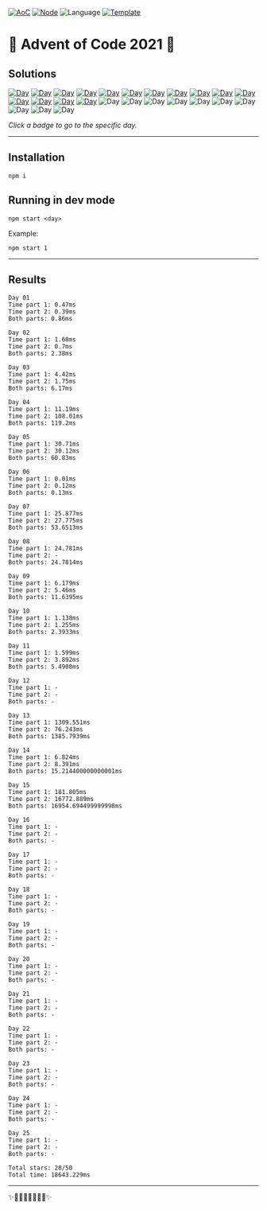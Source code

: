 <!-- Entries between SOLUTIONS and RESULTS tags are auto-generated -->

[![AoC](https://badgen.net/badge/AoC/2021/blue)](https://adventofcode.com/2021)
[![Node](https://badgen.net/badge/Node/v16.0.0+/blue)](https://nodejs.org/en/download/)
![Language](https://badgen.net/badge/Language/TypeScript/blue)
[![Template](https://badgen.net/badge/Template/aocrunner/blue)](https://github.com/caderek/aocrunner)

# 🎄 Advent of Code 2021 🎄

## Solutions

<!--SOLUTIONS-->

[![Day](https://badgen.net/badge/01/%E2%98%85%E2%98%85/green)](src/day01)
[![Day](https://badgen.net/badge/02/%E2%98%85%E2%98%85/green)](src/day02)
[![Day](https://badgen.net/badge/03/%E2%98%85%E2%98%85/green)](src/day03)
[![Day](https://badgen.net/badge/04/%E2%98%85%E2%98%85/green)](src/day04)
[![Day](https://badgen.net/badge/05/%E2%98%85%E2%98%85/green)](src/day05)
[![Day](https://badgen.net/badge/06/%E2%98%85%E2%98%85/green)](src/day06)
[![Day](https://badgen.net/badge/07/%E2%98%85%E2%98%85/green)](src/day07)
[![Day](https://badgen.net/badge/08/%E2%98%85%E2%98%86/yellow)](src/day08)
[![Day](https://badgen.net/badge/09/%E2%98%85%E2%98%85/green)](src/day09)
[![Day](https://badgen.net/badge/10/%E2%98%85%E2%98%85/green)](src/day10)
[![Day](https://badgen.net/badge/11/%E2%98%85%E2%98%85/green)](src/day11)
[![Day](https://badgen.net/badge/12/%E2%98%85%E2%98%86/yellow)](src/day12)
[![Day](https://badgen.net/badge/13/%E2%98%85%E2%98%85/green)](src/day13)
[![Day](https://badgen.net/badge/14/%E2%98%85%E2%98%85/green)](src/day14)
[![Day](https://badgen.net/badge/15/%E2%98%85%E2%98%85/green)](src/day15)
![Day](https://badgen.net/badge/16/%E2%98%86%E2%98%86/gray)
![Day](https://badgen.net/badge/17/%E2%98%86%E2%98%86/gray)
![Day](https://badgen.net/badge/18/%E2%98%86%E2%98%86/gray)
![Day](https://badgen.net/badge/19/%E2%98%86%E2%98%86/gray)
![Day](https://badgen.net/badge/20/%E2%98%86%E2%98%86/gray)
![Day](https://badgen.net/badge/21/%E2%98%86%E2%98%86/gray)
![Day](https://badgen.net/badge/22/%E2%98%86%E2%98%86/gray)
![Day](https://badgen.net/badge/23/%E2%98%86%E2%98%86/gray)
![Day](https://badgen.net/badge/24/%E2%98%86%E2%98%86/gray)
![Day](https://badgen.net/badge/25/%E2%98%86%E2%98%86/gray)

<!--/SOLUTIONS-->

_Click a badge to go to the specific day._

---

## Installation

```
npm i
```

## Running in dev mode

```
npm start <day>
```

Example:

```
npm start 1
```

---

## Results

<!--RESULTS-->

```
Day 01
Time part 1: 0.47ms
Time part 2: 0.39ms
Both parts: 0.86ms
```

```
Day 02
Time part 1: 1.68ms
Time part 2: 0.7ms
Both parts: 2.38ms
```

```
Day 03
Time part 1: 4.42ms
Time part 2: 1.75ms
Both parts: 6.17ms
```

```
Day 04
Time part 1: 11.19ms
Time part 2: 108.01ms
Both parts: 119.2ms
```

```
Day 05
Time part 1: 30.71ms
Time part 2: 30.12ms
Both parts: 60.83ms
```

```
Day 06
Time part 1: 0.01ms
Time part 2: 0.12ms
Both parts: 0.13ms
```

```
Day 07
Time part 1: 25.877ms
Time part 2: 27.775ms
Both parts: 53.6513ms
```

```
Day 08
Time part 1: 24.781ms
Time part 2: -
Both parts: 24.7814ms
```

```
Day 09
Time part 1: 6.179ms
Time part 2: 5.46ms
Both parts: 11.6395ms
```

```
Day 10
Time part 1: 1.138ms
Time part 2: 1.255ms
Both parts: 2.3933ms
```

```
Day 11
Time part 1: 1.599ms
Time part 2: 3.892ms
Both parts: 5.4908ms
```

```
Day 12
Time part 1: -
Time part 2: -
Both parts: -
```

```
Day 13
Time part 1: 1309.551ms
Time part 2: 76.243ms
Both parts: 1385.7939ms
```

```
Day 14
Time part 1: 6.824ms
Time part 2: 8.391ms
Both parts: 15.214400000000001ms
```

```
Day 15
Time part 1: 181.805ms
Time part 2: 16772.889ms
Both parts: 16954.694499999998ms
```

```
Day 16
Time part 1: -
Time part 2: -
Both parts: -
```

```
Day 17
Time part 1: -
Time part 2: -
Both parts: -
```

```
Day 18
Time part 1: -
Time part 2: -
Both parts: -
```

```
Day 19
Time part 1: -
Time part 2: -
Both parts: -
```

```
Day 20
Time part 1: -
Time part 2: -
Both parts: -
```

```
Day 21
Time part 1: -
Time part 2: -
Both parts: -
```

```
Day 22
Time part 1: -
Time part 2: -
Both parts: -
```

```
Day 23
Time part 1: -
Time part 2: -
Both parts: -
```

```
Day 24
Time part 1: -
Time part 2: -
Both parts: -
```

```
Day 25
Time part 1: -
Time part 2: -
Both parts: -
```

```
Total stars: 28/50
Total time: 18643.229ms
```

<!--/RESULTS-->

---

✨🎄🎁🎄🎅🎄🎁🎄✨